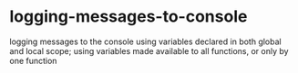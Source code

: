 # logging-messages-to-console
logging messages to the console using variables declared in both global and local scope; using variables made available to all functions, or only by one function
